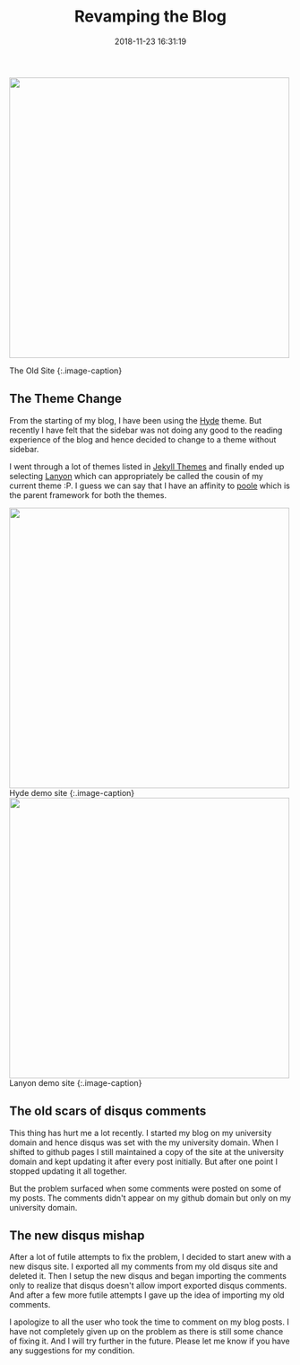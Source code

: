 ﻿---
layout:     post
title:      "Revamping the Blog" 
date:       2018-11-23 16:31:19
excerpt_separator: <!--more-->
categories: Personal 
tags: [programming, personal]
comments:   true

---

<img class="center-image" src="{{ site.baseurl }}/assets/images/old_blog.png" style="width:500px"/>

The Old Site
{:.image-caption}

<!--more-->

## The Theme Change 

From the starting of my blog, I have been using the [Hyde](http://hyde.getpoole.com/) theme. But recently I have felt that the sidebar was not doing any good to the
reading experience of the blog and hence decided to change to a theme without sidebar. 

I went through a lot of themes listed in [Jekyll Themes](https://jekyllthemes.io/) and finally ended up selecting [Lanyon](http://lanyon.getpoole.com/) which can appropriately be called the
cousin of my current theme :P. I guess we can say that I have an affinity to [poole](http://getpoole.com/) which is the parent framework for both the themes.

<img class="center-image" src="{{ site.baseurl }}/assets/images/hyde.png" style="width:500px"/>
Hyde demo site
{:.image-caption}
<img class="center-image" src="{{ site.baseurl }}/assets/images/lanyon.png" style="width:500px"/>
Lanyon demo site
{:.image-caption}


## The old scars of disqus comments

This thing has hurt me a lot recently. I started my blog on my university domain and hence disqus was set with the my university domain.
When I shifted to github pages I still maintained a copy of the site at the university domain and kept updating it after every post 
initially. But after one point I stopped updating it all together.

But the problem surfaced when some comments were posted on some of my posts. The comments didn't appear on my github domain but only on my
university domain.

## The new disqus mishap

After a lot of futile attempts to fix the problem, I decided to start anew with a new disqus site. I exported all my
comments from my old disqus site and deleted it. Then I setup the new disqus and began importing the comments only to realize that disqus
doesn't allow import exported disqus comments. And after a few more futile attempts I gave up the idea of importing my old comments.

I apologize to all the user who took the time to comment on my blog posts. I have not completely given up on the problem as there is still
some chance of fixing it. And I will try further in the future. Please let me know if you have any suggestions for my condition.


